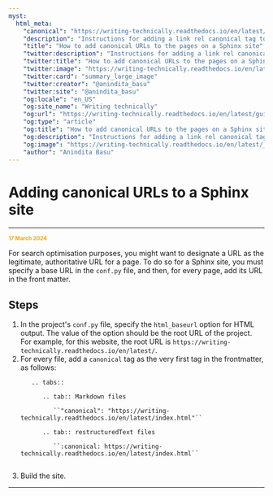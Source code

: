 ```yaml
---
myst:
  html_meta:
    "canonical": "https://writing-technically.readthedocs.io/en/latest/guide-canonical-urls-in-a-sphinx-site.html"
    "description": "Instructions for adding a link rel canonical tag to Markdown and reStructuredText files on a Sphinx site"
    "title": "How to add canonical URLs to the pages on a Sphinx site"
    "twitter:description": "Instructions for adding a link rel canonical tag to Markdown and reStructuredText files on a Sphinx site"
    "twitter:title": "How to add canonical URLs to the pages on a Sphinx site"
    "twitter:image": "https://writing-technically.readthedocs.io/en/latest/_static/wordcloud.jpg"
    "twitter:card": "summary_large_image"
    "twitter:creator": "@anindita_basu"
    "twitter:site": "@anindita_basu"
    "og:locale": "en_US"
    "og:site_name": "Writing technically"
    "og:url": "https://writing-technically.readthedocs.io/en/latest/guide-canonical-urls-in-a-sphinx-site.html"
    "og:type": "article"
    "og:title": "How to add canonical URLs to the pages on a Sphinx site"
    "og:description": "Instructions for adding a link rel canonical tag to Markdown and reStructuredText files on a Sphinx site"
    "og:image": "https://writing-technically.readthedocs.io/en/latest/_static/wordcloud.jpg"
    "author": "Anindita Basu"
---
```


# Adding canonical URLs to a Sphinx site

<hr/>
<p style="font-weight:bold;font-size:75%;color:orange">17 March 2024</p>

For search optimisation purposes, you might want to designate a URL as the legitimate, authoritative URL for a page. To do so for a Sphinx site, you must specify a base URL in the `conf.py` file, and then, for every page, add its URL in the front matter.

## Steps

1. In the project's `conf.py` file, specify the `html_baseurl` option for HTML output. The value of the option should be the root URL of the project. For example, for this website, the root URL is `https://writing-technically.readthedocs.io/en/latest/`. 
2. For every file, add a `canonical` tag as the very first tag in the frontmatter, as follows:
    ````{eval-rst}
       .. tabs::
       
          .. tab:: Markdown files
       
             ``"canonical": "https://writing-technically.readthedocs.io/en/latest/index.html"``
       
          .. tab:: restructuredText files
       
             ``:canonical: https://writing-technically.readthedocs.io/en/latest/index.html``
       
    ````
3. Build the site.
   
<hr/>
